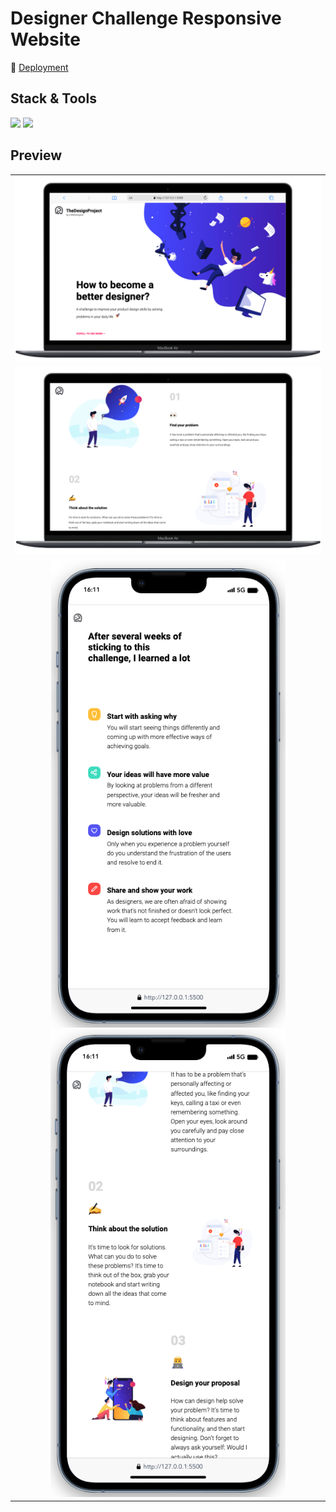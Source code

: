 # Designer Challenge Responsive Website

🔗 [Deployment](https://melina412.github.io/designer_challenge/)

## Stack & Tools

<div>
<img src="https://img.shields.io/badge/HTML5-E34F26.svg?style=for-the-badge&logo=HTML5&logoColor=white" />
<img src="https://img.shields.io/badge/CSS3-1572B6.svg?style=for-the-badge&logo=CSS3&logoColor=white" />

</div>

## Preview

<table>
<tbody>

<!--# 1. Reihe  ---------- -->
<tr>

<td align="center">
<img src="./assets/img/github/preview-1.png" width="800"/>
</td>

</tr>

<!--# 2. Reihe  ---------- -->
<tr>

<td align="center">
<img src="./assets/img/github/preview-2.png" width="800"/>
</td>

</tr>

<!--# 3. Reihe  ---------- -->
<tr>

<td align="center">
<img src="./assets/img/github/preview-3.png" width="375"/>
<img src="./assets/img/github/preview-4.png" width="376"/>
</td>

</tr>

</tbody>
</table>
